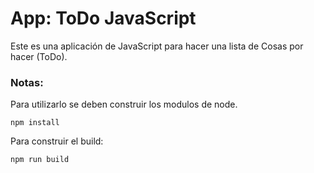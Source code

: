 # App: ToDo JavaScript

Este es una aplicación de JavaScript para hacer una lista de Cosas por hacer (ToDo).

### Notas:
Para utilizarlo se deben construir los modulos de node.

```
npm install
```
Para construir el build:
```
npm run build
```
